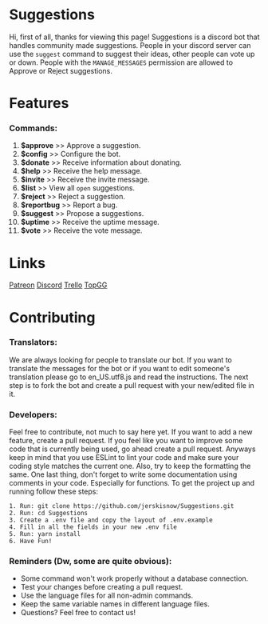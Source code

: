 # Suggestions

Hi, first of all, thanks for viewing this page! Suggestions is a discord bot that handles community made suggestions. People in your discord server can use the `suggest` command to suggest their ideas, other people can vote up or down. People with the `MANAGE_MESSAGES` permission are allowed to Approve or Reject suggestions.

# Features
### Commands:
1. **$approve** >> Approve a suggestion.
2. **$config** >> Configure the bot.
3. **$donate** >> Receive information about donating.
4. **$help** >> Receive the help message.
5. **$invite** >> Receive the invite message.
6. **$list** >> View all `open` suggestions.
7. **$reject** >> Reject a suggestion.
8. **$reportbug** >> Report a bug.
9. **$suggest** >> Propose a suggestions.
10. **$uptime** >> Receive the uptime message.
11. **$vote** >> Receive the vote message.

# Links
[Patreon](https://www.patreon.com/join/codedsnow?)
[Discord](https://discord.gg/3SYg3M5)
[Trello](https://trello.com/b/3y6nWOdZ/suggestions)
[TopGG](https://top.gg/bot/566616056165302282)

# Contributing
### Translators:
We are always looking for people to translate our bot. If you want to translate the messages for the bot or if you want to edit someone's translation please go to en_US.utf8.js and read the instructions. The next step is to fork the bot and create a pull request with your new/edited file in it.

### Developers:
Feel free to contribute, not much to say here yet. If you want to add a new feature, create a pull request. If you feel like you want to improve some code that is currently being used, go ahead create a pull request. Anyways keep in mind that you use ESLint to lint your code and make sure your coding style matches the current one. Also, try to keep the formatting the same. One last thing, don't forget to write some documentation using comments in your code. Especially for functions. To get the project up and running follow these steps:
```
1. Run: git clone https://github.com/jerskisnow/Suggestions.git
2. Run: cd Suggestions
3. Create a .env file and copy the layout of .env.example
4. Fill in all the fields in your new .env file
5. Run: yarn install
6. Have Fun!
```

### Reminders (Dw, some are quite obvious):
 - Some command won't work properly without a database connection.
 - Test your changes before creating a pull request.
 - Use the language files for all non-admin commands.
 - Keep the same variable names in different language files.
 - Questions? Feel free to contact us!